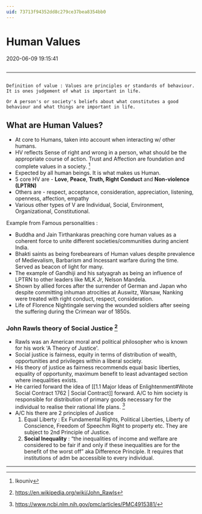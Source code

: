 ```yaml
---
uid: 73713f94352dd8c279ce37bea8354bb0
---
```


# Human Values
2020-06-09 19:15:41
```toc
```
---


```ad-note

Definition of value : Values are principles or standards of behaviour. It is ones judgement of what is important in life.

Or A person's or society's beliefs about what constitutes a good behaviour and what things are important in life.

```

## What are Human Values?
-   At core to Humans, taken into account when interacting w/ other humans.
-   HV reflects Sense of right and wrong in a person, what should be the appropriate course of action. Trust and Affection are foundation and complete values in a society. [^1] 
-   Expected by all human beings. It is what makes us Human.
-   5 core HV are - **Love**, **Peace**, **Truth, Right Conduct** and **Non-violence (LPTRN)**
-   Others are - respect, acceptance, consideration, appreciation, listening, openness, affection, empathy
-   Various other types of V are Individual, Social, Environment, Organizational, Constitutional.
 
Example from Famous personalities : 
- Buddha and Jain Tirthankaras preaching core human values as a coherent force to unite different societies/communities during ancient India.
- Bhakti saints as being forebearears of Human values despite prevalence of Medievalism, Barbarism and Incessant warfare during the time. Served as beacon of light for many. 
- The example of Gandhiji and his satyagrah as being an influence of LPTRN to other leaders like MLK Jr, Nelson Mandela. 
- Shown by allied forces after the surrender of German and Japan who despite committing inhuman atrocities at Auswitz, Warsaw, Nanking were treated with right conduct, respect, consideration.
- Life of Florence Nightingale serving the wounded soldiers after seeing the suffering during the Crimean war of 1850s.


### John Rawls theory of Social Justice [^2]
- Rawls was an American moral and political philosopher who is known for his work 'A Theory of Justice'.
- Social justice is  fairness, equity in terms of distribution of wealth, opportunities and privileges within a liberal society.
- His theory of justice as fairness recommends equal basic liberties, equality of opportunity, maximum benefit to least advantaged section where inequalities exists.
- He carried forward the idea of [[1.1 Major Ideas of Enlightenment#Wrote Social Contract 1762 | Social Contract]] forward. A/C to him society is responsible for distribution of primary goods necessary for the individual to realise their rational life plans. [^3]
- A/C his there are 2 principles of Justice 
	1. Equal Liberty : Ex Fundamental Rights, Political Liberties, Liberty of Conscience, Freedom of Speechm Right to property etc. They are subject to 2nd Principle of Justice. 
	2. **Social Inequality** : “the inequalities of income and welfare are considered to be fair if and only if these inequalities are for the benefit of the worst off” aka Difference Principle. It requires that institutions of adm be accessible to every individual.


---

[^1]: lkouniv 
[^2]: https://en.wikipedia.org/wiki/John_Rawls
[^3]: https://www.ncbi.nlm.nih.gov/pmc/articles/PMC4915381/